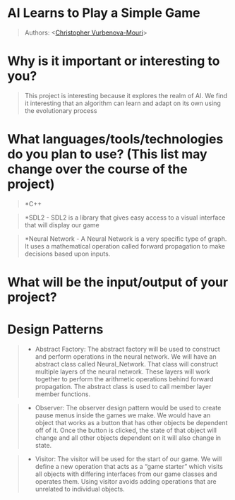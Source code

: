 # AI Learns to Play a Simple Game

 > Authors: \<[Christopher Vurbenova-Mouri](https://github.com/Quidifer)\>

# Why is it important or interesting to you?
>This project is interesting because it explores the realm of AI. We find it interesting
that an algorithm can learn and adapt on its own using the evolutionary process


# What languages/tools/technologies do you plan to use? (This list may change over the course of the project)
>*C++

>*SDL2 - SDL2 is a library that gives easy access to a visual interface that will display our game

>*Neural Network - A Neural Network is a very specific type of graph. It uses a mathematical operation called forward
 propagation to make decisions based upon inputs.

# What will be the input/output of your project?

# Design Patterns
> * Abstract Factory: The abstract factory will be used to construct and perform operations in the neural network. We will have an abstract class called Neural_Network. That class will construct multiple layers of the neural network. These layers will work together to perform the arithmetic operations behind forward propagation. The abstract class is used to call member layer member functions.

> * Observer: The observer design pattern would be used to create pause menus inside the games we make. We would have an object that works as a button that has other objects be dependent off of it. Once the button is clicked, the state of that object will change and all other objects dependent on it will also change in state.

> * Visitor: The visitor will be used for the start of our game. We will define a new operation that acts as a “game starter” which visits all objects with differing interfaces from our game classes and operates them. Using visitor avoids adding operations that are unrelated to individual objects.
